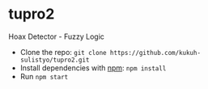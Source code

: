 # tupro2
Hoax Detector - Fuzzy Logic
- Clone the repo: `git clone https://github.com/kukuh-sulistyo/tupro2.git`
- Install dependencies with [npm](https://www.npmjs.com/): `npm install`
- Run `npm start`

